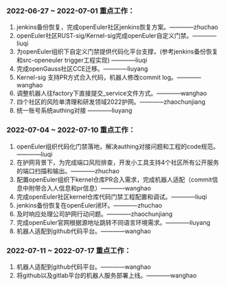 ### 2022-06-27 ~ 2022-07-01 重点工作：
1. jenkins备份恢复，完成openEuler社区jenkins恢复方案。————zhuchao
2. openEuler社区RUST-sig/Kernel-sig完成openEuler自定义门禁。————liuqi
3. 为openEuler组织下自定义门禁提供代码化平台支撑，(参考jenkins备份恢复和src-openeuler trigger工程实现) ————liuqi
4. 完成openGauss社区CCE迁移。————liuyang
5. Kernel-sig 支持PR方式合入代码，机器人修改commit log。————wanghao
6. 调整机器人往factory下直接提交_service文件方式。————wanghao
7. 四个社区的风险单清理和研发领域2022护网。————zhaochunjiang
8. 统一账号系统authing对接 ————liuyang

### 2022-07-04 ~ 2022-07-10 重点工作：
1. openEuler组织代码化门禁落地，解决authing对接问题和工程的code规范。————liuqi
2. 在护网背景下，为完成端口风险排查，开发小工具支持4个社区所有公开服务的端口扫描和输出。————zhuchao
3. 配置openEuler组织下kernel仓库PR合入需求，完成机器人适配（commit信息中附带合入人信息和pr信息）————wanghao
4. 完成openEuler社区kernel仓库代码门禁工程配置和调试。————liuqi
5. jenkins备份恢复在openEuler闭环。————zhuchao
6. 及时响应处理公司护网行动问题。————zhaochunjiang
7. 完成openEuler官网根据源地址跳转不同语言环境需求。————liuyang
8. 机器人适配到github代码平台。————wanghao

### 2022-07-11 ~ 2022-07-17 重点工作：
1. 机器人适配到github代码平台。————wanghao
2. 将github以及gitlab平台的机器人服务部署上线。————wanghao
